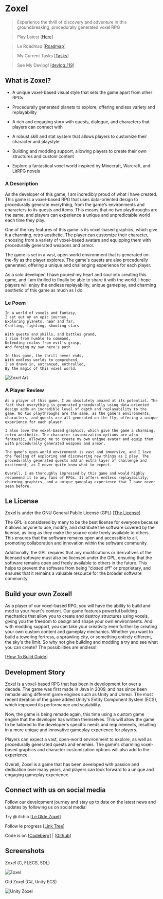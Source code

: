 # Zoxel

> Experience the thrill of discovery and adventure in this groundbreaking, procedurally generated voxel RPG

> Play Latest [[Here](https://deus369.github.io/zoxel/web/)]

> Le Roadmap [[Roadmap](documents/roadmapmd)]

> My Current Tasks [[Tasks](documents/todos/todo-main.md)]

> See My Devlog! [[devlog_119](https://www.youtube.com/watch?v=Yb5DiXVt1k0.mp4)]

## What is Zoxel?

- A unique voxel-based visual style that sets the game apart from other RPGs

- Procedurally generated planets to explore, offering endless variety and replayability

- A rich and engaging story with quests, dialogue, and characters that players can connect with

- A robust skill and stat system that allows players to customize their character and playstyle

- Building and modding support, allowing players to create their own structures and custom content

- Explore a fantastical voxel world inspired by Minecraft, Warcraft, and LitRPG novels

### A Description

As the developer of this game, I am incredibly proud of what I have created. This game is a voxel-based RPG that uses data-oriented design to procedurally generate everything, from the game's environments and characters to its quests and items. This means that no two playthroughs are the same, and players can experience a unique and unpredictable world each time they play.

One of the key features of this game is its voxel-based graphics, which give it a charming, retro aesthetic. The player can customize their character, choosing from a variety of voxel-based avatars and equipping them with procedurally generated weapons and armor.

The game is set in a vast, open-world environment that is generated on-the-fly as the player explores. The game's quests are also procedurally generated, offering a unique and challenging experience for each player.

As a solo developer, I have poured my heart and soul into creating this game, and I am thrilled to finally be able to share it with the world. I hope players will enjoy the endless replayability, unique gameplay, and charming aesthetic of this game as much as I do.

### Le Poem

    In a world of voxels and fantasy,
    I set out on an epic journey,
    Exploring planets, near and far,
    Crafting, fighting, shooting stars

    With quests and skills, and battles grand,
    I rise from humble to command,
    Defending realms from evil's grasp,
    And forging my own hero's path

    In this game, the thrill never ends,
    With endless worlds to comprehend,
    I am drawn in, entranced, enthralled,
    By the magic of this voxel world.

![Zoxel Art](/documents/screenshots/ai_art_0.png?raw=false "Zoxel Art")

### A Player Review

    As a player of this game, I am absolutely amazed at its potential. The fact that everything is generated procedurally using data-oriented design adds an incredible level of depth and replayability to the game. No two playthroughs are the same, as the game's environments, characters, and quests are all generated on the fly, offering a unique experience for each player.

    I also love the voxel-based graphics, which give the game a charming, retro aesthetic. The character customization options are also fantastic, allowing me to create my own unique avatar and equip them with procedurally generated weapons and armor.

    The game's open-world environment is vast and immersive, and I love the feeling of exploring and discovering new things as I play. The procedurally generated quests add an extra layer of challenge and excitement, as I never quite know what to expect.

    Overall, I am thoroughly impressed by this game and would highly recommend it to any fans of RPGs. It offers endless replayability, charming graphics, and a unique gameplay experience that I have never seen before.

## Le License

Zoxel is under the GNU General Public License (GPL) [[The License](license)]

The GPL is considered by many to be the best license for everyone because it allows anyone to use, modify, and distribute the software covered by the license, as long as they make the source code freely available to others. This ensures that the software remains open and accessible to all, promoting collaboration and innovation within the software community.

Additionally, the GPL requires that any modifications or derivatives of the licensed software must also be licensed under the GPL, ensuring that the software remains open and freely available to others in the future. This helps to prevent the software from being "closed off" or proprietary, and ensures that it remains a valuable resource for the broader software community.

## Build your own Zoxel!

As a player of our voxel-based RPG, you will have the ability to build and mod to your heart's content. Our game features powerful building mechanics that allow you to create and destroy structures using voxels, giving you the freedom to design and shape your own environments. And with modding support, you can take your creativity even further by creating your own custom content and gameplay mechanics. Whether you want to build a towering fortress, a sprawling city, or something entirely different, the sky's the limit. So why not give building and modding a try and see what you can create? The possibilities are endless!

[[How To Build Guide](documents/howtos/howto-build.md)]

## Development Story

Zoxel is a voxel-based RPG that has been in development for over a decade. The game was first made in Java in 2009, and has since been remade using different game engines such as Unity and Unreal. The most recent iteration of the game added Unity's Entity Component System (ECS), which improved its performance and scalability.

Now, the game is being remade again, this time using a custom game engine that the developer has written themselves. This will allow the game to be tailored to the developer's specific needs and requirements, resulting in a more unique and innovative gameplay experience for players.

Players can expect a vast, open-world environment to explore, as well as procedurally generated quests and enemies. The game's charming voxel-based graphics and character customization options will also add to the experience.

Overall, Zoxel is a game that has been developed with passion and dedication over many years, and players can look forward to a unique and engaging gameplay experience.

## Connect with us on social media

Follow our development journey and stay up to date on the latest news and updates by following us on social media!

Try @ itchio [[Le Olde Zoxel](https://deus0.itch.io/zoxel)]

Follow le progress [[Link Tree](https://linktr.ee/lorddeus)]

Code is on [[Codeberg](https://codeberg.org/deus/zoxel)] | [[Github](https://github.com/deus369/zoxel)]

## Screenshots

Zoxel (C, FLECS, SDL)

![Zoxel](/documents/screenshots/screenshot-67e5703e.jpg?raw=false "Zoxel")

Old Zoxel (C#, Unity ECS)

![Unity Zoxel](/documents/screenshots/KEyHna.png?raw=false "Old Zoxel")